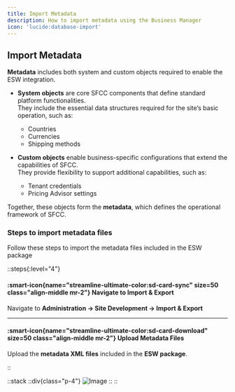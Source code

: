 ```yaml
---
title: Import Metadata
description: How to import metadata using the Business Manager
icon: 'lucide:database-import'
---
```


## Import Metadata

**Metadata** includes both system and custom objects required to enable the ESW integration.

- **System objects** are core SFCC components that define standard platform functionalities.  
They include the essential data structures required for the site’s basic operation, such as:
  - Countries  
  - Currencies  
  - Shipping methods  

- **Custom objects** enable business-specific configurations that extend the capabilities of SFCC.  
They provide flexibility to support additional capabilities, such as:

  - Tenant credentials  
  - Pricing Advisor settings  

Together, these objects form the **metadata**, which defines the operational framework of SFCC.

### Steps to import metadata files

Follow these steps to import the metadata files included in the ESW package

::steps{:level="4"}

#### :smart-icon{name="streamline-ultimate-color:sd-card-sync" size=50 class="align-middle mr-2"} Navigate to Import & Export  

Navigate to **Administration → Site Development → Import & Export**

---

#### :smart-icon{name="streamline-ultimate-color:sd-card-download" size=50 class="align-middle mr-2"} Upload Metadata Files  

Upload the **metadata XML files** included in the **ESW package**.

::

::stack
  ::div{class="p-4"}
  ![Image](/Screenshot-2025-08-26-124458.png)
  ::
::